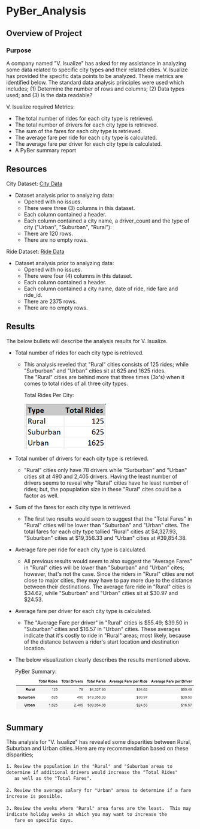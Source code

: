 # PyBer_Analysis

## Overview of Project

### Purpose
A company named "V. Isualize" has asked for my assistance in analyzing some data related to specific city types and their related cities.  V. Isualize has provided the specific data points to be analyzed.  These metrics are identified below.  The standard data analysis principles were used which includes; (1) Determine the number of rows and columns; (2) Data types used; and (3) Is the data readable?

V. Isualize required Metrics:

- The total number of rides for each city type is retrieved.
- The total number of drivers for each city type is retrieved. 
- The sum of the fares for each city type is retrieved.
- The average fare per ride for each city type is calculated.
- The average fare per driver for each city type is calculated.
- A PyBer summary report

## Resources
City Dataset: [City Data](https://github.com/SheaButta/PyBer_Analysis/blob/main/Resources/city_data.csv)

  - Dataset analysis prior to analyzing data:
    - Opened with no issues.
    - There were three (3) columns in this dataset.
    - Each column contained a header.
    - Each column contained a city name, a driver_count and the type of city ("Urban", "Suburban", "Rural").
    - There are 120 rows.
    - There are no empty rows.

Ride Dataset: [Ride Data](https://github.com/SheaButta/PyBer_Analysis/blob/main/Resources/ride_data.csv)

  - Dataset analysis prior to analyzing data:
    - Opened with no issues.
    - There were four (4) columns in this dataset.
    - Each column contained a header.
    - Each column contained a city name, date of ride, ride fare and ride_id.
    - There are 2375 rows.
    - There are no empty rows.

## Results

The below bullets will describe the analysis results for V. Isualize. 

  - Total number of rides for each city type is retrieved.
  	- This analysis reveled that "Rural" cities consists of 125 rides; while "Surburban" and "Urban" cities sit at 625 and 1625 rides.  
  	  The "Rural" cities are behind more that three times (3x's) when it comes to total rides of all three city types.

		Total Rides Per City: 
	
		![Rides per City](https://github.com/SheaButta/PyBer_Analysis/blob/main/Resources/TotalNumOfRides_perCity.PNG)

  - Total number of drivers for each city type is retrieved.
  	- "Rural" cities only have 78 drivers while "Surburban" and "Urban" cities sit at 490 and 2,405 drivers.  Having the least number of	
	  drivers seems to reveal why "Rural" cities have he least number of rides; but, the popuplation size in these "Rural" cites could be
	  a factor as well.

  - Sum of the fares for each city type is retrieved.
  	- The first two results would seem to suggest that the "Total Fares" in "Rural" cities will be lower than "Suburban" and "Urban" cites.
	  The total fares for each city type tallied "Rural" cities at $4,327.93, "Suburban" cities at $19,356.33 and "Urban" cities
	  at #39,854.38.

  - Average fare per ride for each city type is calculated.
  	- All previous results would seem to also suggest the "Average Fares" in "Rural" cities will be lower than "Suburban" and "Urban" cites;
	  however, that's not the case.  Since the riders in "Rural" cities are not close to major cities, they may have to pay more due to the 
	  distance between their destinations.  The average fare ride in "Rural" cities is $34.62, while "Suburban" and "Urban" cities sit at 
	  $30.97 and $24.53.

  - Average fare per driver for each city type is calculated.
  	- The "Average Fare per driver" in "Rural" cities is $55.49; $39.50 in "Suburban" cities and $16.57 in "Urban" cities.  These averages
	  indicate that it's costly to ride in "Rural" areas; most likely, because of the distance between a rider's start location and destination
	  location.

  - The below visualization clearly describes the results mentioned above.

  	PyBer Summary: 

  	![Rides per City](https://github.com/SheaButta/PyBer_Analysis/blob/main/Resources/PyBer%20summary%20DataFrame.PNG)

## Summary

This analysis for "V. Isualize" has revealed some disparities between Rural, Suburban and Urban cities. Here are my recommendation
based on these disparities;

	1. Review the population in the "Rural" and "Suburban areas to determine if additional drivers would increase the "Total Rides" 
	   as well as the "Total Fares".

	2. Review the average salary for "Urban" areas to determine if a fare increase is possible.

	3. Review the weeks where "Rural" area fares are the least.  This may indicate holiday weeks in which you may want to increase the
	   fare on specific days.


